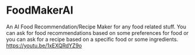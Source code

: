 # FoodMakerAI
An AI Food Recommendation/Recipe Maker for any food related stuff.  You can ask for food recommendations based on some preferences for food or you can ask for a recipe based on a specific food or some ingredients.
https://youtu.be/1xEXQRdYZ9o
